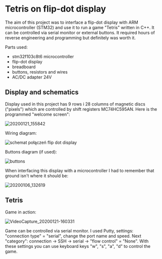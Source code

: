 # Tetris on flip-dot display

The aim of this project was to interface a flip-dot display with ARM microcontroller (STM32) and use it to run a game "Tetris" written in C++. It can be controlled via serial monitor or external buttons.
It required hours of reverse engineering and programming but definitely was worth it.

Parts used:
*  stm32f103c8t6 microcontroller
*  flip-dot display
*  breadboard
*  buttons, resistors and wires
*  AC/DC adapter 24V

## Display and schematics

Display used in this project has 9 rows i 28 columns of magnetic discs ("pixels") which are controlled by shift registers MC74HC595AN. Here is the programmed "welcome screen":

![20200121_155842](https://user-images.githubusercontent.com/61286976/75385206-9c36a680-58df-11ea-837d-6cedc7ac73a4.jpg)


Wiring diagram:

![schemat połączeń flip dot display](https://user-images.githubusercontent.com/61286976/75385240-ace71c80-58df-11ea-987b-3c2fed787ddf.png)

Buttons diagram (if used):

![buttons](https://user-images.githubusercontent.com/61286976/75386619-4a435000-58e2-11ea-8d47-4c8d4f9a039e.png)

When interfacing this display with a microcontroller I had to remember that ground isn't where it should be:

![20200106_132619](https://user-images.githubusercontent.com/61286976/75385218-a2c51e00-58df-11ea-84db-7868cafefb62.jpg)

## Tetris

Game in action:

![VideoCapture_20200121-160331](https://user-images.githubusercontent.com/61286976/75386540-2849cd80-58e2-11ea-8d10-0c1b0ed22c8f.jpg)

Game can be controlled via serial monitor. I used Putty, settings: "connection type" = "serial", change the port name and speed. Next "category": connection -> SSH -> serial -> "flow control" = "None". With these settings you can use keyboard keys "w", "s", "a", "d" to control the game.
